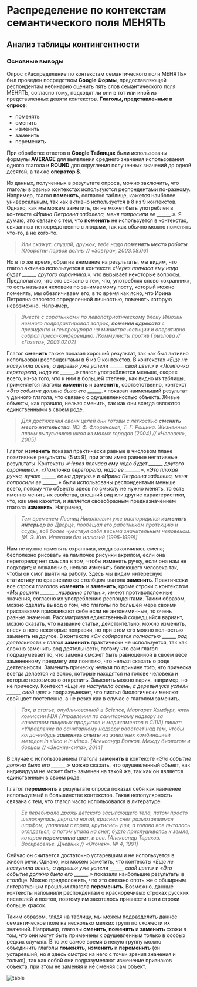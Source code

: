 # Распределение по контекстам семантического поля МЕНЯТЬ 
## Анализ таблицы контингентности
### Основные выводы

Опрос «Распределение по контекстам семантического поля МЕНЯТЬ» был проведен посредством **Google Формы**, предоставляющей респондентам небинарно оценить пять слов семантического поля МЕНЯТЬ, согласно тому, подходят ли они в тот или иной из представленных девяти контекстов. **Глаголы, представленные в опросе**:
- поменять
- сменить
- изменить
- заменить
- переменить

При обработке ответов в **Google Таблицах** были использованы формулы **AVERAGE** для выявления среднего значения использования одного глагола и **ROUND** для округления полученных значений до одной десятой, а также **оператор $**.

Из данных, полученных в результате опроса, можно заключить, что глаголы в разных контекстах используются респондентами по-разному. Например, глагол **поменять**, согласно таблице, кажется наиболее универсальным, так как активно используется в 8 из 9 контекстов. Однако, как мы можем заметить, он не может быть употреблен в контексте *«Ирина Петровна заболела, меня попросили ее ______.».* Я думаю, это связано с тем, что **поменять** не используется в контекстах, связанных непосредственно с людьми, так как обычно можно поменять что-то, а не кого-то.

>*Или скажут: слушай, дружок, тебе надо **поменять место работы**. [Оборотни первой волны // «Завтра», 2003.08.06]*

Но в то же время, обратив внимание на результаты, мы видим, что глагол активно используется в контексте *«Через полчаса ему надо будет ______ другого охранника.»*, что вызывает некоторые вопросы. Предполагаю, что это связано с тем, что, употребляя слово «охранник», то есть называя человека по занимаемому посту, который можно поменять, мы обезличиваем его, в то время как ясно, что Ирина Петровна является определенной личностью, поменять которую невозможно. Например, 

>*Вместе с соратниками по левопатриотическому блоку Илюхин немного подредактировал запрос, **поменял адресата** с президента и генпрокурора на министра юстиции и оперативно собрал пресс-конференцию. [Коммунисты против Грызлова // «Газета», 2003.07.02]*

Глагол **сменить** также показал хороший результат, так как был активно использован респондентами в 6 из 9 контекстов. В контекстах *«Еще не наступила осень, а деревья уже успели ______ свой цвет.»* и *«Лампочка перегорела, надо ее ______.»* глагол употребляется меньше, скорее всего, из-за того, что к ним в большей степени, как видно из таблицы, применяется глаголы **изменить** и **заменить**, соответственно, контекст *«Это событие должно было его ______.»* показал наименьший результат у данного глагола, что связано с одушевленностью объекта. Живые объекты, как правило, нельзя сменить, так как они всегда являются единственными в своем роде.

>*Для достижения своих целей они готовы с лёгкостью **сменить место жительства**. [Ю. Ф. Флоринская, Т. Г. Рощина. Жизненные планы выпускников школ из малых городов (2004) // «Человек», 2005]*

Глагол **изменить** показал практически равные в числовом плане позитивные результаты (5 из 9), при этом имея равные негативные результаты. Контексты *«Через полчаса ему надо будет ______ другого охранника.»*, *«Лампочка перегорела, надо ее ______.»*, *«Это плохая ручка, лучше ______ ее на другую.»* и *«Ирина Петровна заболела, меня попросили ее ______.»* были использованы респондентами меньше всего, потому что объекты здесь по смыслу не нужно менять, то есть именно менять их свойства, внешний вид или другие характеристики, что, как мне кажется, и является своеобразным предназначением глагола **изменить**. Например, 

>*Тем временем Леонид Николаевич уже распорядился **изменить интерьер** во Дворце, пообещал его работникам протекцию и ссуды, всё более чувствуя себя весьма значительным человеком. [И. Э. Кио. Иллюзии без иллюзий (1995-1999)]*

Нам не нужно изменять охранника, когда закончилась смена; бесполезно рисовать на лампочке рисунки акрилом, если она перегорела; нет смысла в том, чтобы изменять ручку, если она нам не подходит; к сожалению, нельзя изменить болеющего человека так, чтобы он смог выйти на работу. Здесь мы видим интересную статистику по сравнению со столбцом глагола **заменить**. Практически все строки глаголов **изменить** и **заменить**, кроме строки с контекстом *«Мы решили ______ _название статьи.»*, имеют противоположные значения, согласно их употреблению респондентами. Таким образом, можно сделать вывод о том, что глаголы по большей мере своими приставками присваивают себе если не антонимичные, то очень разные значения. Рассматривая единственный сошедшийся вариант, можно сказать, что название статьи, действительно, можно изменить, внеся в него некоторые поправки, но при этом его можно полностью заменить на другое. В контексте *«Он собирается полностью ______ род деятельности.»* глагол **заменить** практически не используется, так как сложно заменить род деятельности, потому что сам глагол подразумевает то, что замена сможет быть равноценной в своем весе замененному предмету или понятию, что нельзя сказать о роде деятельности. Заменить прическу нельзя по причине того, что прическа всегда делается из волос, которые находятся на голове человека и которые невозможно открепить. Заменить можно парик, например, но не прическу. Контекст *«Еще не наступила осень, а деревья уже успели ______ свой цвет.»* подразумевает, что листья биологически меняют свой цвет постепенно, а не резко как в случае с глаголом заменить.

>*Так, в статье, опубликованной в Science, Маргарет Хэмбург, член комиссии FDA (Управления по санитарному надзору за качеством пищевых продуктов и медикаментов в США) пишет: «Управление по санитарному надзору работает над тем, чтобы когда-нибудь **заменить опыты** на животных комбинацией методов in silico и in vitro». [Александр Волков. Между биологом и борцом // «Знание-сила», 2014]*

В случае с использованием глагола **заменить** в контексте *«Это событие должно было его ______.»* можно сказать, что одушевленный объект, как индивидуум не может быть заменен на такой же, так как он является единственным в своем роде.

Глагол **переменить** в результате опроса показал себя как наименее используемый в большинстве контекстов. Такая непопулярность связана с тем, что глагол часто использовался в литературе.

>*Ее перебирала дрожь детского засыпающего тела, потом просто шелохнулась, дергала ногой, краснел снег размотавшимся шарфом, упавшим с горла, крутились уши, а голова все пыталась оглядеться, а потом упала на снег, будто прислушиваясь к земле, которая **переменила цвет**, и все. [Александр Терехов. Воскресенье. Дневник // «Огонек». № 4, 1991]*

Сейчас он считается достаточно устаревшим и не используется в живой речи. Однако, мы можем заметить, что контексты *«Еще не наступила осень, а деревья уже успели ______ свой цвет.»* и *«Это событие должно было его ______.»* показали наибольшие результаты в столбце. Можно предположить, что это связано опять же с обширным литературным прошлым глагола **переменить**. Возможно, данные контексты напомнили респондентам о красноречивых строках русских писателей и поэтов, поэтому им захотелось привнести в эти строки больше красок.

Таким образом, глядя на таблицу, мы можем подразделить данное семантическое поле на несколько мелких групп по схожести их значений. Например, глаголы **сменить**, **поменять** и **заменить** схожи в том, что они могут быть применены к одушевленным только в особых редких случаях. В то же самое время в некую группу можно объединить глаголы **поменять**, **изменить** и **переменить** (он устаревший, но я здесь смотрю на него с точки зрения значения и только), так как собой они подразумевают изменение признаков объекта, при этом не заменяя и не сменяя сам объект.

![table](https://user-images.githubusercontent.com/63372538/134579758-8e04b29e-94bb-40d9-9fb1-57dcc87f0ed7.png)
